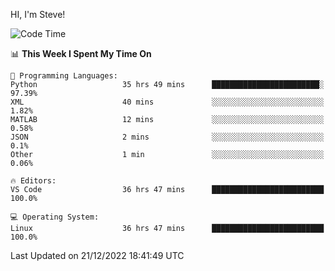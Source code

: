HI, I'm Steve!
<!--START_SECTION:waka-->
![Code Time](http://img.shields.io/badge/Code%20Time-264%20hrs%2012%20mins-blue)

📊 **This Week I Spent My Time On** 

```text
💬 Programming Languages: 
Python                   35 hrs 49 mins      ████████████████████████░   97.39% 
XML                      40 mins             ░░░░░░░░░░░░░░░░░░░░░░░░░   1.82% 
MATLAB                   12 mins             ░░░░░░░░░░░░░░░░░░░░░░░░░   0.58% 
JSON                     2 mins              ░░░░░░░░░░░░░░░░░░░░░░░░░   0.1% 
Other                    1 min               ░░░░░░░░░░░░░░░░░░░░░░░░░   0.06%

🔥 Editors: 
VS Code                  36 hrs 47 mins      █████████████████████████   100.0%

💻 Operating System: 
Linux                    36 hrs 47 mins      █████████████████████████   100.0%

```


 Last Updated on 21/12/2022 18:41:49 UTC
<!--END_SECTION:waka-->
